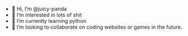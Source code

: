 - 👋 Hi, I’m @juicy-panda
- 👀 I’m interested in lots of shit
- 🌱 I’m currently learning python
- 💞️ I’m looking to collaborate on coding websites or games in the future.

<!---
juicy-panda/juicy-panda is a ✨ special ✨ repository because its `README.md` (this file) appears on your GitHub profile.
You can click the Preview link to take a look at your changes.
--->
